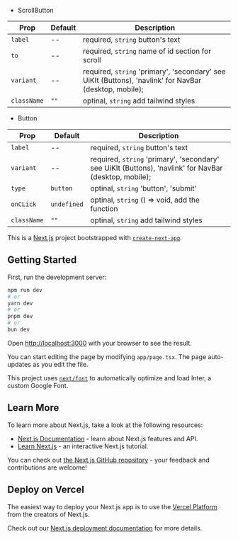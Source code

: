 - ScrollButton

| Prop        | Default | Description                                                                                            |
| ----------- | ------- | ------------------------------------------------------------------------------------------------------ |
| `label`     | --      | required, `string` button's text                                                                       |
| `to`        | --      | required, `string` name of id section for scroll                                                       |
| `variant`   | --      | required, `string` 'primary', 'secondary' see UiKIt (Buttons), 'navlink' for NavBar (desktop, mobile); |
| `className` | `""`    | optinal, `string` add tailwind styles                                                                  |

- Button

| Prop        | Default     | Description                                                                                            |
| ----------- | ----------- | ------------------------------------------------------------------------------------------------------ |
| `label`     | --          | required, `string` button's text                                                                       |
| `variant`   | --          | required, `string` 'primary', 'secondary' see UiKIt (Buttons), 'navlink' for NavBar (desktop, mobile); |
| `type`      | `button`    | optinal, `string` 'button', 'submit'                                                                   |
| `onCLick`   | `undefined` | optinal, `string` () => void, add the function                                                         |
| `className` | `""`        | optinal, `string` add tailwind styles                                                                  |

This is a [Next.js](https://nextjs.org/) project bootstrapped with
[`create-next-app`](https://github.com/vercel/next.js/tree/canary/packages/create-next-app).

## Getting Started

First, run the development server:

```bash
npm run dev
# or
yarn dev
# or
pnpm dev
# or
bun dev
```

Open [http://localhost:3000](http://localhost:3000) with your browser to see the
result.

You can start editing the page by modifying `app/page.tsx`. The page
auto-updates as you edit the file.

This project uses
[`next/font`](https://nextjs.org/docs/basic-features/font-optimization) to
automatically optimize and load Inter, a custom Google Font.

## Learn More

To learn more about Next.js, take a look at the following resources:

- [Next.js Documentation](https://nextjs.org/docs) - learn about Next.js
  features and API.
- [Learn Next.js](https://nextjs.org/learn) - an interactive Next.js tutorial.

You can check out
[the Next.js GitHub repository](https://github.com/vercel/next.js/) - your
feedback and contributions are welcome!

## Deploy on Vercel

The easiest way to deploy your Next.js app is to use the
[Vercel Platform](https://vercel.com/new?utm_medium=default-template&filter=next.js&utm_source=create-next-app&utm_campaign=create-next-app-readme)
from the creators of Next.js.

Check out our
[Next.js deployment documentation](https://nextjs.org/docs/deployment) for more
details.
